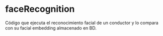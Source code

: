 # faceRecognition
Código que ejecuta el reconocimiento facial de un conductor y lo compara con su facial embedding almacenado en BD.
